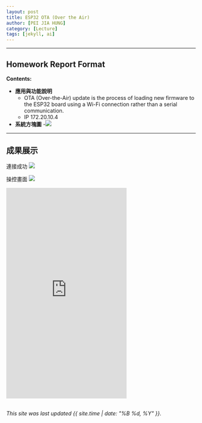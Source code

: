 ```yaml
---
layout: post
title: ESP32 OTA (Over the Air)
author: [PEI JIA HUNG]
category: [Lecture]
tags: [jekyll, ai]
---
```


---
## Homework Report Format
**Contents:**<br>
* **應用與功能說明**
  - OTA (Over-the-Air) update is the process of loading new firmware to the ESP32 board using a Wi-Fi connection rather than a serial communication.
  - IP 172.20.10.4
* **系統方塊圖**
  -![](https://github.com/peijia0809/MCU-project/blob/main/_posts/sever.png?raw=true)


---
## 成果展示

連接成功
![](https://github.com/peijia0809/MCU-project/blob/main/_posts/%E7%86%B1%E9%BB%9E.jpg?raw=true)

操控畫面
![](https://github.com/peijia0809/MCU-project/blob/main/_posts/toggle.jpg?raw=true)

<iframe width="320" height="560" src="https://www.youtube.com/embed/x5XfMeQAQVE" title="OTA Over the Air" frameborder="0" allow="accelerometer; autoplay; clipboard-write; encrypted-media; gyroscope; picture-in-picture; web-share" allowfullscreen></iframe>

<br>
<br>

*This site was last updated {{ site.time | date: "%B %d, %Y" }}.*


